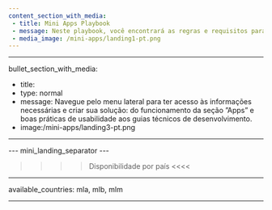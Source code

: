 ```yaml
---
content_section_with_media: 
 - title: Mini Apps Playbook
 - message: Neste playbook, você encontrará as regras e requisitos para integrar seu mini app à Point Smart. Ele foi criado por diferentes equipes do Mercado Pago, a fim de garantir que os principais processos e direcionamentos estivessem documentados de forma clara, simples e precisa. 
 - media_image: /mini-apps/landing1-pt.png
---
```


---
bullet_section_with_media: 
 - title: 
 - type: normal
 - message: Navegue pelo menu lateral para ter acesso às informações necessárias e criar sua solução: do funcionamento da seção ”Apps” e boas práticas de usabilidade aos guias técnicos de desenvolvimento. 
 - image:/mini-apps/landing3-pt.png
---

--- mini_landing_separator ---

>>>> Disponibilidade por país <<<<
---
available_countries: mla, mlb, mlm

---